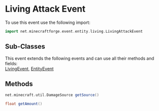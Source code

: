 # Living Attack Event

To use this event use the following import:
```groovy
import net.minecraftforge.event.entity.living.LivingAttackEvent
```

## Sub-Classes
This event extends the following events and can use all their methods and fields: <br>
[LivingEvent](living_event/living_event.md), [EntityEvent](entity_event/entity_event.md)

## Methods
```groovy
net.minecraft.util.DamageSource getSource()
```

```groovy
float getAmount()
```
